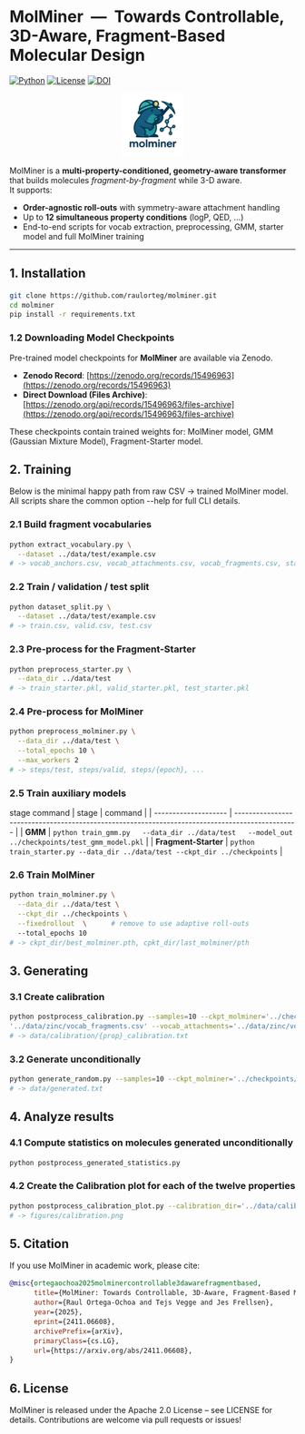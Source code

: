 # MolMiner &nbsp;—&nbsp; Towards Controllable, 3D-Aware, Fragment-Based Molecular Design
[![Python](https://img.shields.io/badge/python-3.9%2B-green.svg)](https://www.python.org/)
[![License](https://img.shields.io/badge/License-Apache%202.0-red.svg)](https://www.apache.org/licenses/LICENSE-2.0)
[![DOI](https://zenodo.org/badge/DOI/10.5281/zenodo.15496963.svg)](https://doi.org/10.5281/zenodo.15496963)

<p align="center">
  <img src="figures/logo.png" alt="MolMiner logo" width="22%">
</p>

MolMiner is a **multi-property-conditioned, geometry-aware transformer** that builds molecules *fragment-by-fragment* while 3-D aware.  
It supports:

* **Order-agnostic roll-outs** with symmetry-aware attachment handling  
* Up to **12 simultaneous property conditions** (logP, QED, …)  
* End-to-end scripts for vocab extraction, preprocessing, GMM, starter model and full MolMiner training

---

## 1. Installation

```bash
git clone https://github.com/raulorteg/molminer.git
cd molminer
pip install -r requirements.txt
```

### 1.2 Downloading Model Checkpoints

Pre-trained model checkpoints for **MolMiner** are available via Zenodo.

- **Zenodo Record**: [https://zenodo.org/records/15496963](https://zenodo.org/records/15496963)
- **Direct Download (Files Archive)**: [https://zenodo.org/api/records/15496963/files-archive](https://zenodo.org/api/records/15496963/files-archive)

These checkpoints contain trained weights for: MolMiner model, GMM (Gaussian Mixture Model), Fragment-Starter model.

## 2. Training

Below is the minimal happy path from raw CSV -> trained MolMiner model.
All scripts share the common option --help for full CLI details.

### 2.1 Build fragment vocabularies
```bash
python extract_vocabulary.py \
  --dataset ../data/test/example.csv
# -> vocab_anchors.csv, vocab_attachments.csv, vocab_fragments.csv, stats.json
```
### 2.2 Train / validation / test split
```bash
python dataset_split.py \
  --dataset ../data/test/example.csv
# -> train.csv, valid.csv, test.csv
```
### 2.3 Pre-process for the Fragment-Starter
```bash
python preprocess_starter.py \
  --data_dir ../data/test
# -> train_starter.pkl, valid_starter.pkl, test_starter.pkl
```
### 2.4 Pre-process for MolMiner
```bash
python preprocess_molminer.py \
  --data_dir ../data/test \
  --total_epochs 10 \
  --max_workers 2
# -> steps/test, steps/valid, steps/{epoch}, ...
```
### 2.5 Train auxiliary models
stage	command
| stage                | command                                                                                         |
| -------------------- | ----------------------------------------------------------------------------------------------- |
| **GMM**     | `python train_gmm.py   --data_dir ../data/test   --model_out ../checkpoints/test_gmm_model.pkl` |
| **Fragment-Starter** | `python train_starter.py --data_dir ../data/test --ckpt_dir ../checkpoints`        |


### 2.6 Train MolMiner
```bash
python train_molminer.py \
  --data_dir ../data/test \
  --ckpt_dir ../checkpoints \
  --fixedrollout  \      # remove to use adaptive roll-outs
  --total_epochs 10
# -> ckpt_dir/best_molminer.pth, cpkt_dir/last_molminer/pth
```

## 3. Generating

### 3.1 Create calibration 

```bash
python postprocess_calibration.py --samples=10 --ckpt_molminer='../checkpoints/best_molminer.pth' --ckpt_starter='../checkpoints/best_starter.pth' --ckpt_gmm='../checkpoints/gmm_model.pkl' --stats_path='../data/zinc/stats.json' --vocab_fragments=
'../data/zinc/vocab_fragments.csv' --vocab_attachments='../data/zinc/vocab_attachments.csv' --vocab_anchors='../data/zinc/vocab_anchors.csv' --device=cpu --weighted
# -> data/calibration/{prop}_calibration.txt
```

### 3.2 Generate unconditionally 
```bash
python generate_random.py --samples=10 --ckpt_molminer='../checkpoints/best_molminer.pth' --ckpt_starter='../checkpoints/best_starter.pth' --ckpt_gmm='../checkpoints/gmm_model.pkl' --stats_path='../data/zinc/stats.json' --vocab_fragments='../data/zinc/vocab_fragments.csv' --vocab_attachments='../data/zinc/vocab_attachments.csv' --vocab_anchors='../data/zinc/vocab_anchors.csv' --device=cpu --weighted
# -> data/generated.txt
```

## 4. Analyze results

### 4.1 Compute statistics on molecules generated unconditionally
```bash
python postprocess_generated_statistics.py
```

### 4.2 Create the Calibration plot for each of the twelve properties
```bash
python postprocess_calibration_plot.py --calibration_dir='../data/calibration' --stats_path='../data/zinc/stats.json' --figure_savepath='../figures/calibration.png'
# -> figures/calibration.png
```

## 5. Citation

If you use MolMiner in academic work, please cite:

```bibtex
@misc{ortegaochoa2025molminercontrollable3dawarefragmentbased,
      title={MolMiner: Towards Controllable, 3D-Aware, Fragment-Based Molecular Design}, 
      author={Raul Ortega-Ochoa and Tejs Vegge and Jes Frellsen},
      year={2025},
      eprint={2411.06608},
      archivePrefix={arXiv},
      primaryClass={cs.LG},
      url={https://arxiv.org/abs/2411.06608}, 
}
```

## 6. License

MolMiner is released under the Apache 2.0 License – see LICENSE for details.
Contributions are welcome via pull requests or issues!
